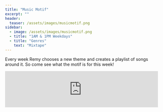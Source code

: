 ```yaml
---
title: "Music Motif"
excerpt: ""
header:
  teaser: /assets/images/musicmotif.png
sidebar:
  - image: /assets/images/musicmotif.png
  - title: "1AM & 1PM Weekdays"
  - title: "Genres"
    text: "Mixtape"
---
```


Every week Remy chooses a new theme and creates a playlist of songs around it. So come see what the motif is for this week!

<iframe width="100%" height="120" src="https://www.mixcloud.com/widget/iframe/?hide_cover=1&feed=%2Fravensvoice%2F" frameborder="0" ></iframe>
